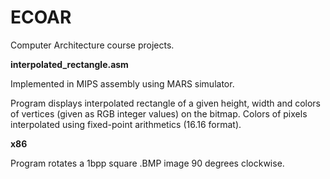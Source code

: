 # ECOAR
Computer Architecture course projects.

**interpolated_rectangle.asm**

Implemented in MIPS assembly using MARS simulator.

Program displays interpolated rectangle of a given height, width and colors of vertices (given as RGB integer values) on the bitmap.
Colors of pixels interpolated using fixed-point arithmetics (16.16 format).


**x86**

Program rotates a 1bpp square .BMP image 90 degrees clockwise.
 
